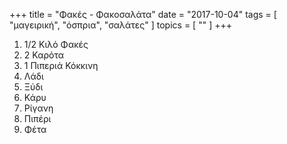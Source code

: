 +++
title = "Φακές - Φακοσαλάτα"
date = "2017-10-04"
tags = [ "μαγειρική", "όσπρια", "σαλάτες" ]
topics = [ "" ]
+++

1.  1/2 Κιλό Φακές
2.  2 Καρότα
3.  1 Πιπεριά Κόκκινη
4.  Λάδι
5.  Ξύδι
6.  Κάρυ
7.  Ρίγανη
8.  Πιπέρι
9.  Φέτα
